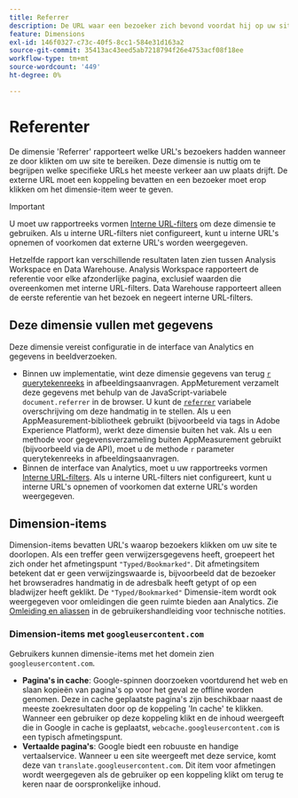 ```yaml
---
title: Referrer
description: De URL waar een bezoeker zich bevond voordat hij op uw site klikte.
feature: Dimensions
exl-id: 146f0327-c73c-40f5-8cc1-584e31d163a2
source-git-commit: 35413ac43eed5ab7218794f26e4753acf08f18ee
workflow-type: tm+mt
source-wordcount: '449'
ht-degree: 0%

---
```


# Referenter

De dimensie &#39;Referrer&#39; rapporteert welke URL&#39;s bezoekers hadden wanneer ze door klikten om uw site te bereiken. Deze dimensie is nuttig om te begrijpen welke specifieke URLs het meeste verkeer aan uw plaats drijft. De externe URL moet een koppeling bevatten en een bezoeker moet erop klikken om het dimensie-item weer te geven.

>[!IMPORTANT]
>
>U moet uw rapportreeks vormen [Interne URL-filters](/help/admin/admin/internal-url-filter-admin.md) om deze dimensie te gebruiken. Als u interne URL-filters niet configureert, kunt u interne URL&#39;s opnemen of voorkomen dat externe URL&#39;s worden weergegeven.

Hetzelfde rapport kan verschillende resultaten laten zien tussen Analysis Workspace en Data Warehouse. Analysis Workspace rapporteert de referentie voor elke afzonderlijke pagina, exclusief waarden die overeenkomen met interne URL-filters. Data Warehouse rapporteert alleen de eerste referentie van het bezoek en negeert interne URL-filters.

## Deze dimensie vullen met gegevens

Deze dimensie vereist configuratie in de interface van Analytics en gegevens in beeldverzoeken.

* Binnen uw implementatie, wint deze dimensie gegevens van terug [`r` querytekenreeks](/help/implement/validate/query-parameters.md) in afbeeldingsaanvragen. AppMeturement verzamelt deze gegevens met behulp van de JavaScript-variabele `document.referrer` in de browser. U kunt de [`referrer`](/help/implement/vars/page-vars/referrer.md) variabele overschrijving om deze handmatig in te stellen. Als u een AppMeasurement-bibliotheek gebruikt (bijvoorbeeld via tags in Adobe Experience Platform), werkt deze dimensie buiten het vak. Als u een methode voor gegevensverzameling buiten AppMeasurement gebruikt (bijvoorbeeld via de API), moet u de methode `r` parameter querytekenreeks in afbeeldingsaanvragen.
* Binnen de interface van Analytics, moet u uw rapportreeks vormen [Interne URL-filters](/help/admin/admin/internal-url-filter-admin.md). Als u interne URL-filters niet configureert, kunt u interne URL&#39;s opnemen of voorkomen dat externe URL&#39;s worden weergegeven.

## Dimension-items

Dimension-items bevatten URL&#39;s waarop bezoekers klikken om uw site te doorlopen. Als een treffer geen verwijzersgegevens heeft, groepeert het zich onder het afmetingspunt `"Typed/Bookmarked"`. Dit afmetingsitem betekent dat er geen verwijzingswaarde is, bijvoorbeeld dat de bezoeker het browseradres handmatig in de adresbalk heeft getypt of op een bladwijzer heeft geklikt. De `"Typed/Bookmarked"` Dimensie-item wordt ook weergegeven voor omleidingen die geen ruimte bieden aan Analytics. Zie [Omleiding en aliassen](/help/technotes/redirects.md) in de gebruikershandleiding voor technische notities.

### Dimension-items met `googleusercontent.com`

Gebruikers kunnen dimensie-items met het domein zien `googleusercontent.com`.

* **Pagina&#39;s in cache**: Google-spinnen doorzoeken voortdurend het web en slaan kopieën van pagina&#39;s op voor het geval ze offline worden genomen. Deze in cache geplaatste pagina&#39;s zijn beschikbaar naast de meeste zoekresultaten door op de koppeling &#39;In cache&#39; te klikken. Wanneer een gebruiker op deze koppeling klikt en de inhoud weergeeft die in Google in cache is geplaatst, `webcache.googleusercontent.com` is een typisch afmetingspunt.
* **Vertaalde pagina&#39;s**: Google biedt een robuuste en handige vertaalservice. Wanneer u een site weergeeft met deze service, komt deze van `translate.googleusercontent.com`. Dit item voor afmetingen wordt weergegeven als de gebruiker op een koppeling klikt om terug te keren naar de oorspronkelijke inhoud.
